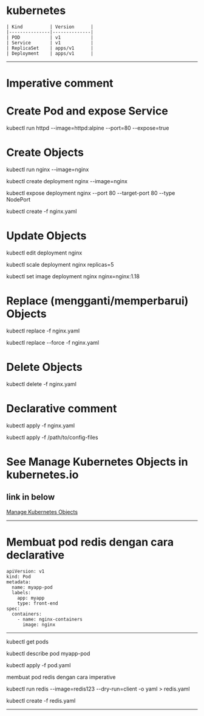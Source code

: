 # kubernetes


    | Kind          | Version      |
    |---------------|--------------|
    | POD           | v1           |
    | Service       | v1           |
    | ReplicaSet    | apps/v1      |
    | Deployment    | apps/v1      |




----------------------------------------------------------------------


# Imperative comment


# Create Pod and expose Service
kubectl run httpd --image=httpd:alpine --port=80 --expose=true


# Create Objects

kubectl run nginx --image=nginx

kubectl create deployment nginx --image=nginx

kubectl expose deployment nginx --port 80 --target-port 80 --type NodePort

kubectl create -f nginx.yaml


# Update Objects

kubectl edit deployment nginx

kubectl scale deployment nginx replicas=5

kubectl set image deployment nginx nginx=nginx:1.18


# Replace (mengganti/memperbarui) Objects

kubectl replace -f nginx.yaml

kubectl replace --force -f nginx.yaml

 
# Delete Objects

kubectl delete -f nginx.yaml




# Declarative comment

kubectl apply -f nginx.yaml

kubectl apply -f /path/to/config-files


# See Manage Kubernetes Objects in kubernetes.io 
## link in below

[Manage Kubernetes Objects](https://kubernetes.io/docs/tasks/manage-kubernetes-objects/)



----------------------------------------------------------------------

# Membuat pod redis dengan cara declarative

```
apiVersion: v1
kind: Pod
metadata:
  name: myapp-pod
  labels:
    app: myapp  
    type: front-end 
spec:
  containers:  
    - name: nginx-containers
      image: nginx
``` 

----------------------------------------------------------------------

kubectl get pods

kubectl describe pod myapp-pod

kubectl apply -f pod.yaml


membuat pod redis dengan cara imperative

kubectl run redis --image=redis123 --dry-run=client -o yaml > redis.yaml

kubectl create -f redis.yaml

----------------------------------------------------------------------
